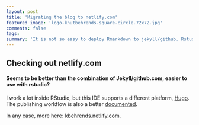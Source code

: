 ```yaml
---
layout: post
title: 'Migrating the blog to netlify.com'
featured_image: 'logo-knutbehrends-square-circle.72x72.jpg'
comments: false
tags:
summary: 'It is not so easy to deploy Rmarkdown to jekyll/github. Rstudio/Netlify offers a better workflow'
---
```


## Checking out netlify.com

#### Seems to be better than the combination of Jekyll/github.com, easier to use with rstudio?

I work a lot inside RStudio, but this IDE supports a different platform,
<a href="https://gohugo.io/"> Hugo</a>. The publishing workflow is also a better
<a href="https://https://bookdown.org/yihui/blogdown/">documented</a>.

In any case, more here: [kbehrends.netlify.com](https://kbehrends.netlify.com).

